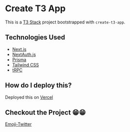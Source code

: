 # Create T3 App

This is a [T3 Stack](https://create.t3.gg/) project bootstrapped with `create-t3-app`.

## Technologies Used

- [Next.js](https://nextjs.org)
- [NextAuth.js](https://next-auth.js.org)
- [Prisma](https://prisma.io)
- [Tailwind CSS](https://tailwindcss.com)
- [tRPC](https://trpc.io)

## How do I deploy this?

Deployed this on [Vercel](https://vercel.com/)

## Checkout the Project 😁😁

[Emoji-Twitter](https://twitter-emoji-eight.vercel.app)
